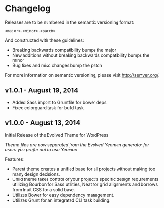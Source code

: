 # Changelog

Releases are to be numbered in the semantic versioning format:

`<major>.<minor>.<patch>`

And constructed with these guidelines:

* Breaking backwards compatibility bumps the major
* New additions without breaking backwards compatibility bumps the minor
* Bug fixes and misc changes bump the patch

For more information on semantic versioning, please visit http://semver.org/.

## v1.0.1 - August 19, 2014

* Added Sass import to Gruntfile for bower deps
* Fixed colorguard task for build task

## v1.0.0 - August 13, 2014

Initial Release of the Evolved Theme for WordPress

*Theme files are now separated from the Evolved Yeoman generator for users you prefer not to use Yeoman*

Features:

* Parent theme creates a unified base for all projects without making too many design decisions.
* Child theme takes control of your project's specific design requirements utilizing Bourbon for Sass utilities, Neat for grid alignments and borrows from Inuit CSS for a solid base.
* Utilizes Bower for easy dependency management.
* Utilizes Grunt for an integrated CLI task building.

